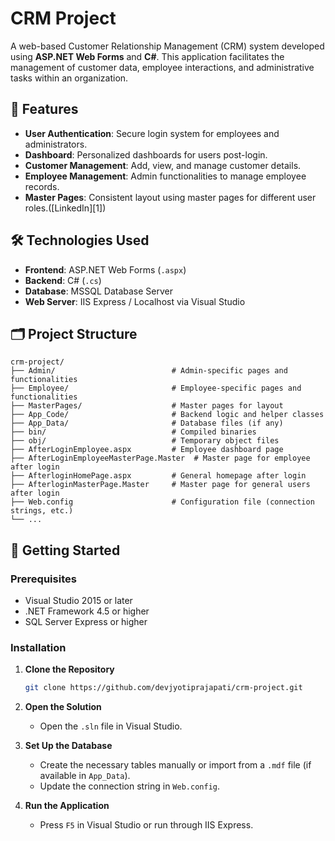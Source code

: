 # CRM Project

A web-based Customer Relationship Management (CRM) system developed using **ASP.NET Web Forms** and **C#**. This application facilitates the management of customer data, employee interactions, and administrative tasks within an organization.

## 📌 Features

* **User Authentication**: Secure login system for employees and administrators.
* **Dashboard**: Personalized dashboards for users post-login.
* **Customer Management**: Add, view, and manage customer details.
* **Employee Management**: Admin functionalities to manage employee records.
* **Master Pages**: Consistent layout using master pages for different user roles.([LinkedIn][1])

## 🛠️ Technologies Used

* **Frontend**: ASP.NET Web Forms (`.aspx`)
* **Backend**: C# (`.cs`)
* **Database**: MSSQL Database Server
* **Web Server**: IIS Express / Localhost via Visual Studio

## 🗂️ Project Structure

```
crm-project/
├── Admin/                          # Admin-specific pages and functionalities
├── Employee/                       # Employee-specific pages and functionalities
├── MasterPages/                    # Master pages for layout
├── App_Code/                       # Backend logic and helper classes
├── App_Data/                       # Database files (if any)
├── bin/                            # Compiled binaries
├── obj/                            # Temporary object files
├── AfterLoginEmployee.aspx         # Employee dashboard page
├── AfterLoginEmployeeMasterPage.Master  # Master page for employee after login
├── AfterloginHomePage.aspx         # General homepage after login
├── AfterloginMasterPage.Master     # Master page for general users after login
├── Web.config                      # Configuration file (connection strings, etc.)
└── ...
```



## 🚀 Getting Started

### Prerequisites

* Visual Studio 2015 or later
* .NET Framework 4.5 or higher
* SQL Server Express or higher

### Installation

1. **Clone the Repository**

   ```bash
   git clone https://github.com/devjyotiprajapati/crm-project.git
   ```
2. **Open the Solution**

   * Open the `.sln` file in Visual Studio.
3. **Set Up the Database**

   * Create the necessary tables manually or import from a `.mdf` file (if available in `App_Data`).
   * Update the connection string in `Web.config`.
4. **Run the Application**

   * Press `F5` in Visual Studio or run through IIS Express.
